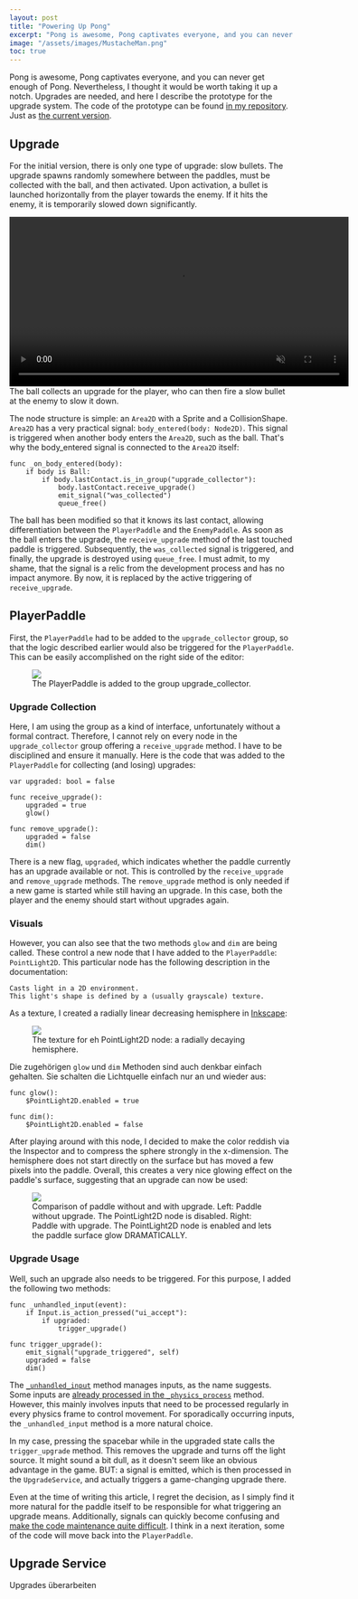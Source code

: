 ```yaml
---
layout: post
title: "Powering Up Pong"
excerpt: "Pong is awesome, Pong captivates everyone, and you can never get enough of Pong. Nevertheless, I thought it would be worth taking it up a notch. Upgrades are needed, and here I describe the prototype for the upgrade system."
image: "/assets/images/MustacheMan.png"
toc: true
---
```


Pong is awesome, Pong captivates everyone, and you can never get enough of Pong. Nevertheless, I thought it would be
worth taking it up a notch. Upgrades are needed, and here I describe the prototype for the upgrade system. The code of
the prototype can be found [in my repository](https://github.com/treegem/SweetPong/tree/upgrade_prototype). Just
as [the current version](https://github.com/treegem/SweetPong).

## Upgrade

For the initial version, there is only one type of upgrade: slow bullets. The upgrade spawns randomly somewhere between
the paddles, must be collected with the ball, and then activated. Upon activation, a bullet is launched horizontally
from the player towards the enemy. If it hits the enemy, it is temporarily slowed down significantly.

<div class="centered-container">
  <video width="600" loop autoplay muted>
    <source src="{{site.baseurl}}/assets/videos/2023-04/upgrade_fired.mp4" type="video/mp4">
    Your browser does not support the video tag.
  </video>
  <figcaption>The ball collects an upgrade for the player, who can then fire a slow bullet at the enemy to slow it down.</figcaption>
</div>

The node structure is simple: an `Area2D` with a Sprite and a CollisionShape. `Area2D` has a very practical signal: `body_entered(body: Node2D)`. This signal is triggered when another body enters the `Area2D`, such as the ball. That's why the body_entered signal is connected to the `Area2D` itself:

    func _on_body_entered(body):
        if body is Ball:
            if body.lastContact.is_in_group("upgrade_collector"):
                body.lastContact.receive_upgrade()
                emit_signal("was_collected")
                queue_free()

The ball has been modified so that it knows its last contact, allowing differentiation between the `PlayerPaddle` and the `EnemyPaddle`. As soon as the ball enters the upgrade, the `receive_upgrade` method of the last touched paddle is triggered. Subsequently, the `was_collected` signal is triggered, and finally, the upgrade is destroyed using `queue_free`. I must admit, to my shame, that the signal is a relic from the development process and has no impact anymore. By now, it is replaced by the active triggering of `receive_upgrade`.

## PlayerPaddle

First, the `PlayerPaddle` had to be added to the `upgrade_collector` group, so that the logic described earlier would also be triggered for the `PlayerPaddle`. This can be easily accomplished on the right side of the editor:

<div class="centered-container">
    <figure>
        <img src="{{site.baseurl}}/assets/images/2023-04/player_paddle_group.png">
        <figcaption>The PlayerPaddle is added to the group upgrade_collector.</figcaption>
    </figure>   
</div>

### Upgrade Collection

Here, I am using the group as a kind of interface, unfortunately without a formal contract. Therefore, I cannot rely on every node in the `upgrade_collector` group offering a `receive_upgrade` method. I have to be disciplined and ensure it manually. Here is the code that was added to the `PlayerPaddle` for collecting (and losing) upgrades:

    var upgraded: bool = false

    func receive_upgrade():
        upgraded = true
        glow()
    
    func remove_upgrade():
        upgraded = false
        dim()

There is a new flag, `upgraded`, which indicates whether the paddle currently has an upgrade available or not. This is controlled by the `receive_upgrade` and `remove_upgrade` methods. The `remove_upgrade` method is only needed if a new game is started while still having an upgrade. In this case, both the player and the enemy should start without upgrades again.

### Visuals

However, you can also see that the two methods `glow` and `dim` are being called. These control a new node that I have added to the `PlayerPaddle`: `PointLight2D`. This particular node has the following description in the documentation:

    Casts light in a 2D environment. 
    This light's shape is defined by a (usually grayscale) texture.

As a texture, I created a radially linear decreasing hemisphere in [Inkscape](https://inkscape.org/de/):

<div class="centered-container">
    <figure>
        <img src="{{site.baseurl}}/assets/images/2023-04/light_source.png">
        <figcaption>The texture for eh PointLight2D node: a radially decaying hemisphere.</figcaption>
    </figure>   
</div>

Die zugehörigen `glow` und `dim` Methoden sind auch denkbar einfach gehalten. Sie schalten die Lichtquelle einfach nur an und wieder aus:

    func glow():
        $PointLight2D.enabled = true
    
    func dim():
        $PointLight2D.enabled = false

After playing around with this node, I decided to make the color reddish via the Inspector and to compress the sphere strongly in the x-dimension. The hemisphere does not start directly on the surface but has moved a few pixels into the paddle. Overall, this creates a very nice glowing effect on the paddle's surface, suggesting that an upgrade can now be used:

<div class="centered-container">
    <figure>
        <img src="{{site.baseurl}}/assets/images/2023-04/paddle_glowing_non_glowing.png">
        <figcaption>Comparison of paddle without and with upgrade. Left: Paddle without upgrade. The PointLight2D node is disabled. Right: Paddle with upgrade. The PointLight2D node is enabled and lets the paddle surface glow DRAMATICALLY.</figcaption>
    </figure>   
</div>

### Upgrade Usage

Well, such an upgrade also needs to be triggered. For this purpose, I added the following two methods:

    func _unhandled_input(event):
        if Input.is_action_pressed("ui_accept"):
            if upgraded:
                trigger_upgrade()

    func trigger_upgrade():
        emit_signal("upgrade_triggered", self)
        upgraded = false
        dim()

The [`_unhandled_input`](https://docs.godotengine.org/en/stable/classes/class_node.html#class-node-method-unhandled-input) method manages inputs, as the name suggests. Some inputs are [already processed in the `_physics_process`]({{site.url}}/2023/03/19/hello-gaming-world.html#the-paddles) method. However, this mainly involves inputs that need to be processed regularly in every physics frame to control movement. For sporadically occurring inputs, the `_unhandled_input` method is a more natural choice.

In my case, pressing the spacebar while in the upgraded state calls the `trigger_upgrade` method. This removes the upgrade and turns off the light source. It might sound a bit dull, as it doesn't seem like an obvious advantage in the game. BUT: a signal is emitted, which is then processed in the `UpgradeService`, and actually triggers a game-changing upgrade there.

Even at the time of writing this article, I regret the decision, as I simply find it more natural for the paddle itself to be responsible for what triggering an upgrade means. Additionally, signals can quickly become confusing and [make the code maintenance quite difficult]({{site.url}}/2023/03/19/hello-gaming-world.html#problems). I think in a next iteration, some of the code will move back into the `PlayerPaddle`.

## Upgrade Service

Upgrades überarbeiten
